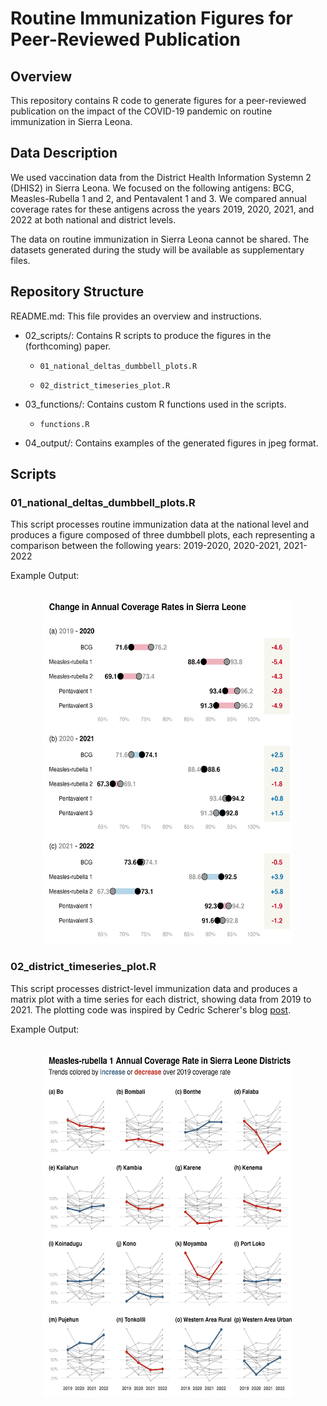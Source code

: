 # Routine Immunization Figures for Peer-Reviewed Publication

## Overview

This repository contains R code to generate figures for a peer-reviewed
publication on the impact of the COVID-19 pandemic on routine
immunization in Sierra Leona.

## Data Description

We used vaccination data from the District Health Information Systemn 2
(DHIS2) in Sierra Leona. We focused on the following antigens: BCG,
Measles-Rubella 1 and 2, and Pentavalent 1 and 3. We compared annual
coverage rates for these antigens across the years 2019, 2020, 2021, and
2022 at both national and district levels.

The data on routine immunization in Sierra Leona cannot be shared. The
datasets generated during the study will be available as supplementary
files.

## Repository Structure

README.md: This file provides an overview and instructions.

-   02_scripts/: Contains R scripts to produce the figures in the
    (forthcoming) paper.

    -   `01_national_deltas_dumbbell_plots.R`

    -   `02_district_timeseries_plot.R`

<!-- -->

-   03_functions/: Contains custom R functions used in the scripts.

    -   `functions.R`

-   04_output/: Contains examples of the generated figures in jpeg
    format.

## Scripts

### 01_national_deltas_dumbbell_plots.R

This script processes routine immunization data at the national level
and produces a figure composed of three dumbbell plots, each
representing a comparison between the following years: 2019-2020,
2020-2021, 2021-2022

Example Output: </br></br> <center>
<img src="04_output/ci_national_combined_print_160x200mm.jpeg" width="400" height="550"/>
</center>

### 02_district_timeseries_plot.R

This script processes district-level immunization data and produces a
matrix plot with a time series for each district, showing data from 2019
to 2021. The plotting code was inspired by Cedric Scherer's blog
[post](https://www.cedricscherer.com/2023/07/05/efficiency-and-consistency-automate-subset-graphics-with-ggplot2-and-purrr/).

Example Output: </br> </br> <center>
<img src="04_output/mr1_districts_combined_print_170x170mm_panels.jpeg" width="400" height="550"/>
</center>
